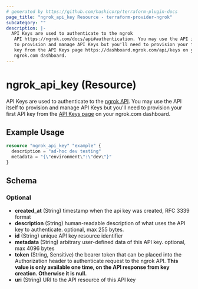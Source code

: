 ```yaml
---
# generated by https://github.com/hashicorp/terraform-plugin-docs
page_title: "ngrok_api_key Resource - terraform-provider-ngrok"
subcategory: ""
description: |-
  API Keys are used to authenticate to the ngrok
   API https://ngrok.com/docs/api#authentication. You may use the API itself
   to provision and manage API Keys but you'll need to provision your first API
   key from the API Keys page https://dashboard.ngrok.com/api/keys on your
   ngrok.com dashboard.
---
```


# ngrok_api_key (Resource)

API Keys are used to authenticate to the [ngrok
 API](https://ngrok.com/docs/api#authentication). You may use the API itself
 to provision and manage API Keys but you'll need to provision your first API
 key from the [API Keys page](https://dashboard.ngrok.com/api/keys) on your
 ngrok.com dashboard.

## Example Usage

```terraform
resource "ngrok_api_key" "example" {
  description = "ad-hoc dev testing"
  metadata = "{\"environment\":\"dev\"}"
}
```

<!-- schema generated by tfplugindocs -->
## Schema

### Optional

- **created_at** (String) timestamp when the api key was created, RFC 3339 format
- **description** (String) human-readable description of what uses the API key to authenticate. optional, max 255 bytes.
- **id** (String) unique API key resource identifier
- **metadata** (String) arbitrary user-defined data of this API key. optional, max 4096 bytes
- **token** (String, Sensitive) the bearer token that can be placed into the Authorization header to authenticate request to the ngrok API. **This value is only available one time, on the API response from key creation. Otherwise it is null.**
- **uri** (String) URI to the API resource of this API key


